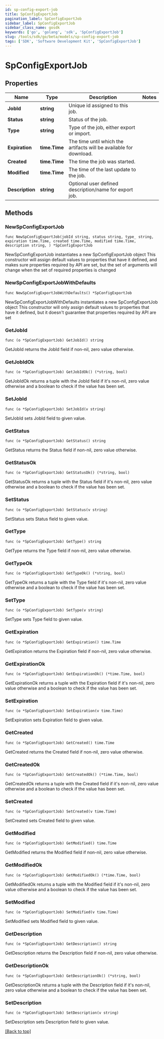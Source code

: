```yaml
---
id: sp-config-export-job
title: SpConfigExportJob
pagination_label: SpConfigExportJob
sidebar_label: SpConfigExportJob
sidebar_class_name: gosdk
keywords: ['go', 'golang', 'sdk', 'SpConfigExportJob'] 
slug: /tools/sdk/go/beta/models/sp-config-export-job
tags: ['SDK', 'Software Development Kit', 'SpConfigExportJob']
---
```


# SpConfigExportJob

## Properties

Name | Type | Description | Notes
------------ | ------------- | ------------- | -------------
**JobId** |  **string** | Unique id assigned to this job. | 
**Status** |  **string** | Status of the job. | 
**Type** |  **string** | Type of the job, either export or import. | 
**Expiration** |  **time.Time** | The time until which the artifacts will be available for download. | 
**Created** |  **time.Time** | The time the job was started. | 
**Modified** |  **time.Time** | The time of the last update to the job. | 
**Description** |  **string** | Optional user defined description/name for export job. | 

## Methods

### NewSpConfigExportJob

`func NewSpConfigExportJob(jobId string, status string, type_ string, expiration time.Time, created time.Time, modified time.Time, description string, ) *SpConfigExportJob`

NewSpConfigExportJob instantiates a new SpConfigExportJob object
This constructor will assign default values to properties that have it defined,
and makes sure properties required by API are set, but the set of arguments
will change when the set of required properties is changed

### NewSpConfigExportJobWithDefaults

`func NewSpConfigExportJobWithDefaults() *SpConfigExportJob`

NewSpConfigExportJobWithDefaults instantiates a new SpConfigExportJob object
This constructor will only assign default values to properties that have it defined,
but it doesn't guarantee that properties required by API are set

### GetJobId

`func (o *SpConfigExportJob) GetJobId() string`

GetJobId returns the JobId field if non-nil, zero value otherwise.

### GetJobIdOk

`func (o *SpConfigExportJob) GetJobIdOk() (*string, bool)`

GetJobIdOk returns a tuple with the JobId field if it's non-nil, zero value otherwise
and a boolean to check if the value has been set.

### SetJobId

`func (o *SpConfigExportJob) SetJobId(v string)`

SetJobId sets JobId field to given value.


### GetStatus

`func (o *SpConfigExportJob) GetStatus() string`

GetStatus returns the Status field if non-nil, zero value otherwise.

### GetStatusOk

`func (o *SpConfigExportJob) GetStatusOk() (*string, bool)`

GetStatusOk returns a tuple with the Status field if it's non-nil, zero value otherwise
and a boolean to check if the value has been set.

### SetStatus

`func (o *SpConfigExportJob) SetStatus(v string)`

SetStatus sets Status field to given value.


### GetType

`func (o *SpConfigExportJob) GetType() string`

GetType returns the Type field if non-nil, zero value otherwise.

### GetTypeOk

`func (o *SpConfigExportJob) GetTypeOk() (*string, bool)`

GetTypeOk returns a tuple with the Type field if it's non-nil, zero value otherwise
and a boolean to check if the value has been set.

### SetType

`func (o *SpConfigExportJob) SetType(v string)`

SetType sets Type field to given value.


### GetExpiration

`func (o *SpConfigExportJob) GetExpiration() time.Time`

GetExpiration returns the Expiration field if non-nil, zero value otherwise.

### GetExpirationOk

`func (o *SpConfigExportJob) GetExpirationOk() (*time.Time, bool)`

GetExpirationOk returns a tuple with the Expiration field if it's non-nil, zero value otherwise
and a boolean to check if the value has been set.

### SetExpiration

`func (o *SpConfigExportJob) SetExpiration(v time.Time)`

SetExpiration sets Expiration field to given value.


### GetCreated

`func (o *SpConfigExportJob) GetCreated() time.Time`

GetCreated returns the Created field if non-nil, zero value otherwise.

### GetCreatedOk

`func (o *SpConfigExportJob) GetCreatedOk() (*time.Time, bool)`

GetCreatedOk returns a tuple with the Created field if it's non-nil, zero value otherwise
and a boolean to check if the value has been set.

### SetCreated

`func (o *SpConfigExportJob) SetCreated(v time.Time)`

SetCreated sets Created field to given value.


### GetModified

`func (o *SpConfigExportJob) GetModified() time.Time`

GetModified returns the Modified field if non-nil, zero value otherwise.

### GetModifiedOk

`func (o *SpConfigExportJob) GetModifiedOk() (*time.Time, bool)`

GetModifiedOk returns a tuple with the Modified field if it's non-nil, zero value otherwise
and a boolean to check if the value has been set.

### SetModified

`func (o *SpConfigExportJob) SetModified(v time.Time)`

SetModified sets Modified field to given value.


### GetDescription

`func (o *SpConfigExportJob) GetDescription() string`

GetDescription returns the Description field if non-nil, zero value otherwise.

### GetDescriptionOk

`func (o *SpConfigExportJob) GetDescriptionOk() (*string, bool)`

GetDescriptionOk returns a tuple with the Description field if it's non-nil, zero value otherwise
and a boolean to check if the value has been set.

### SetDescription

`func (o *SpConfigExportJob) SetDescription(v string)`

SetDescription sets Description field to given value.



[[Back to top]](#) 


